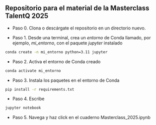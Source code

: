 ## Repositorio para el material de la Masterclass TalentQ 2025 

-  Paso 0. Clona o descárgate el repositorio en un directorio nuevo.  

- Paso 1. Desde una terminal, crea un *entorno* de Conda llamado, por ejemplo,  *mi_entorno*, con el paquete *jupyter* instalado
```bash
conda create -n mi_entorno python=3.11 jupyter
```

- Paso 2. Activa el entorno de Conda creado 
```bash
conda activate mi_entorno
```

- Paso 3. Instala los paquetes en el entorno de Conda
```bash
pip install -r requirements.txt
```

- Paso 4. Escribe
```bash
jupyter notebook
```

- Paso 5. Navega y haz click en el cuaderno Masterclass_2025.ipynb
